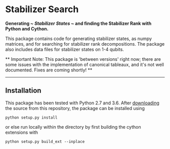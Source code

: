 # Stabilizer Search
**Generating ~ _Stabilizer States_ ~ and finding the Stabilizer Rank with Python and Cython.**

This package contains code for generating stabilizer states, as numpy matrices, and for searching for stabilizer rank decompositions. The package also includes data files for stabilizer states on 1-4 qubits. 

** Important Note: This package is 'between versions' right now; there are some issues with the implementation of canonical tableaux, and it's not well documented. Fixes are coming shortly! **

---


## Installation

This package has been tested with Python 2.7 and 3.6. After [downloading](https://github.com/padraic-padraic/StabilizerSearch/archive/master.zip) the source from this repository, the package can be installed using
```shell
python setup.py install
```
or else run locally within the directory by first building the cython extensions with
```shell
python setup.py build_ext --inplace
```
